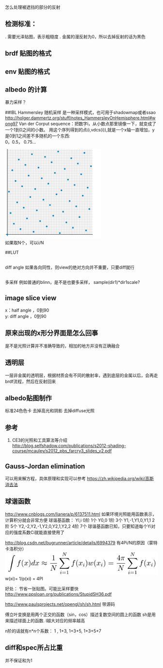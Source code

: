 
怎么处理被遮挡的部分的反射

## 检测标准：
. 需要光泽贴图，表示粗糙度
. 金属的漫反射为0，所以去掉反射的话为黑色

## brdf 贴图的格式

## env 贴图的格式

## albedo 的计算
暴力采样？

##IBL
Hammersley 随机采样
是一种采样模式，也可用于shadowmap或者ssao
http://holger.dammertz.org/stuff/notes_HammersleyOnHemisphere.html#wong97
Van der Corput sequence：把数字i，从小数点那里镜像一下，就变成了一个1到0之间的小数。
用这个序列得到的点(i,vdcs(i)),就是一个x轴一直增加，y是0到1之间差不多随机的一个东西:  
0，0.5， 0.75... 

![](./imgs/Van_der_Corput_sequence.png)  
如果取N个，可以i/N


##LUT

##
diff angle
    如果各向同性，则view的绝对方向并不重要，只要diff就行

##
多采样
例如普通的blinn，是不是也要多采样，
    sample(dir1)*dir1scale?

## image slice view
x：half angle ，0到90  
y: diff angle ，0到90

## 原来出现的x形分界面是怎么回事
是不是光照计算并不准确导致的，相加的地方并没有正确融合


## 透明层
一层非金属的透明层，根据材质会有不同的散射率，遇到底层的金属以后，会再走brdf流程，然后在反射回来

## albedo贴图制作
标准24色色卡
去掉高光和阴影
去掉diffuse光照

## 参考
1. CE3的光照和工具算法等介绍
http://blog.selfshadow.com/publications/s2012-shading-course/mcauley/s2012_pbs_farcry3_slides_v2.pdf

## Gauss-Jordan elimination
可以用来解方程，具体原理和实现可以参考 https://zh.wikipedia.org/wiki/高斯消去法

## 球谐函数
http://www.cnblogs.com/lianera/p/6137511.html
    如果环境光照能用函数表示，计算积分就会非常方便
    球谐基函数： Yl,i
    0阶 1个   Y0,0
    1阶 3个  Y1,-1,Y1,0,Y1,1
    2阶 5个  Y2,-2,Y2,-1,Y2,0,Y2,1,Y2,2
    4阶 7个
    球谐基函数已知，只要知道每个Yi对应的强度系数Ci就能直接使用了

http://blog.csdn.net/bugrunner/article/details/6994379
    有4Pi/N的原因（蒙特卡洛积分）    
![](./imgs/sh_1.png)
w(xi)= 1/p(xi) = 4PI

好处：
    节省一张贴图。可能比采样要快
http://www.ppsloan.org/publications/StupidSH36.pdf

http://www.paulsprojects.net/opengl/sh/sh.html
    带源码

傅立叶变换是用两个正交的函数（sin，cos）描述复数空间的圆上的函数
sh是用来描述球面上的函数.
l越大对应的频率越高

n阶的话就有n*n个系数： 1 , 1+3, 1+3+5, 1+3+5+7

## diff和spec所占比重
并不保证和为1
